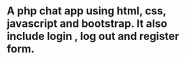 # A php chat app using html, css, javascript and bootstrap. It also include login , log out and register form.
